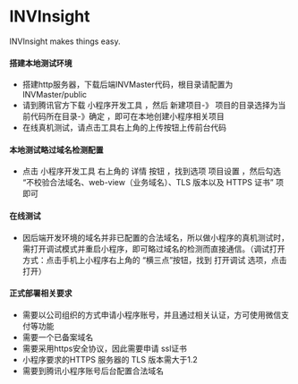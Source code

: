 # INVInsight
INVInsight makes things easy.

####  搭建本地测试环境
- 	 搭建http服务器，下载后端INVMaster代码，根目录请配置为 INVMaster/public
- 	 请到腾讯官方下载 小程序开发工具 ，然后 新建项目-》 项目的目录选择为当前代码所在目录-》确定 ，即可在本地创建小程序相关项目
- 	 在线真机测试，请点击工具右上角的上传按钮上传前台代码

####  本地测试略过域名检测配置
- 	 点击 小程序开发工具 右上角的 详情 按钮 ，找到选项 项目设置 ，然后勾选 “不校验合法域名、web-view（业务域名）、TLS 版本以及 HTTPS 证书” 项即可

####  在线测试
- 	 因后端开发环境的域名并非已配置的合法域名，所以做小程序的真机测试时，需打开调试模式并重启小程序，即可略过域名的检测而直接通信。（调试打开方式：点击手机上小程序右上角的 “横三点”按钮，找到 打开调试 选项，点击打开）

####  正式部署相关要求
- 	 需要以公司组织的方式申请小程序账号，并且通过相关认证，方可使用微信支付等功能
- 	 需要一个已备案域名
- 	 需要采用https安全协议，因此需要申请 ssl证书 
- 	 小程序要求的HTTPS 服务器的 TLS 版本需大于1.2
- 	 需要到腾讯小程序账号后台配置合法域名